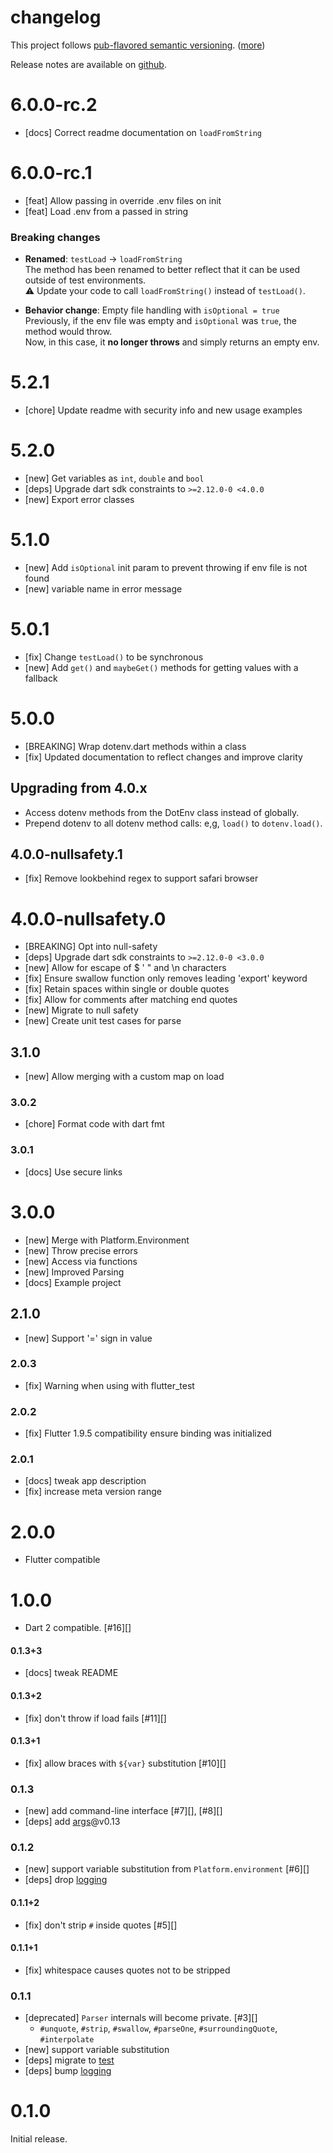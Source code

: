 # changelog

This project follows [pub-flavored semantic versioning][pub-semver]. ([more][pub-semver-readme])

Release notes are available on [github][notes].

[pub-semver]: https://www.dartlang.org/tools/pub/versioning.html#semantic-versions
[pub-semver-readme]: https://pub.dartlang.org/packages/pub_semver
[notes]: https://github.com/java-james/flutter_dotenv/releases

# 6.0.0-rc.2

- [docs] Correct readme documentation on `loadFromString`

# 6.0.0-rc.1

- [feat] Allow passing in override .env files on init
- [feat] Load .env from a passed in string

### Breaking changes
- **Renamed**: `testLoad` → `loadFromString`  
  The method has been renamed to better reflect that it can be used outside of test environments.  
  ⚠️ Update your code to call `loadFromString()` instead of `testLoad()`.

- **Behavior change**: Empty file handling with `isOptional = true`  
  Previously, if the env file was empty and `isOptional` was `true`, the method would throw.  
  Now, in this case, it **no longer throws** and simply returns an empty env.

# 5.2.1

- [chore] Update readme with security info and new usage examples

# 5.2.0

- [new] Get variables as `int`, `double` and `bool`
- [deps] Upgrade dart sdk constraints to `>=2.12.0-0 <4.0.0`
- [new] Export error classes

# 5.1.0

- [new] Add `isOptional` init param to prevent throwing if env file is not found
- [new] variable name in error message

# 5.0.1

- [fix] Change `testLoad()` to be synchronous
- [new] Add `get()` and `maybeGet()` methods for getting values with a fallback

# 5.0.0

- [BREAKING] Wrap dotenv.dart methods within a class
- [fix] Updated documentation to reflect changes and improve clarity

## Upgrading from 4.0.x

- Access dotenv methods from the DotEnv class instead of globally.
- Prepend dotenv to all dotenv method calls: e,g, `load()` to `dotenv.load()`.

## 4.0.0-nullsafety.1

- [fix] Remove lookbehind regex to support safari browser

# 4.0.0-nullsafety.0

- [BREAKING] Opt into null-safety
- [deps] Upgrade dart sdk constraints to `>=2.12.0-0 <3.0.0`
- [new] Allow for escape of $ ' " and \n characters
- [fix] Ensure swallow function only removes leading 'export' keyword
- [fix] Retain spaces within single or double quotes
- [fix] Allow for comments after matching end quotes
- [new] Migrate to null safety
- [new] Create unit test cases for parse

## 3.1.0

- [new] Allow merging with a custom map on load

### 3.0.2

- [chore] Format code with dart fmt

### 3.0.1

- [docs] Use secure links

# 3.0.0

- [new] Merge with Platform.Environment
- [new] Throw precise errors
- [new] Access via functions
- [new] Improved Parsing
- [docs] Example project

## 2.1.0

- [new] Support '=' sign in value

### 2.0.3

- [fix] Warning when using with flutter_test

### 2.0.2

- [fix] Flutter 1.9.5 compatibility ensure binding was initialized

### 2.0.1

- [docs] tweak app description
- [fix] increase meta version range

# 2.0.0

- Flutter compatible

# 1.0.0

- Dart 2 compatible. [#16][]

#### 0.1.3+3

- [docs] tweak README

#### 0.1.3+2

- [fix] don't throw if load fails [#11][]

#### 0.1.3+1

- [fix] allow braces with `${var}` substitution [#10][]

### 0.1.3

- [new] add command-line interface [#7][], [#8][]
- [deps] add [args][]@v0.13

[args]: https://pub.dartlang.org/packages/args

### 0.1.2

- [new] support variable substitution from `Platform.environment` [#6][]
- [deps] drop [logging][]

#### 0.1.1+2

- [fix] don't strip `#` inside quotes [#5][]

#### 0.1.1+1

- [fix] whitespace causes quotes not to be stripped

### 0.1.1

- [deprecated] `Parser` internals will become private. [#3][]
  - `#unquote`, `#strip`, `#swallow`, `#parseOne`, `#surroundingQuote`, `#interpolate`
- [new] support variable substitution
- [deps] migrate to [test][]
- [deps] bump [logging][]

[test]: https://pub.dartlang.org/packages/test
[logging]: https://pub.dartlang.org/packages/logging

# 0.1.0

Initial release.
